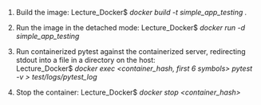1. Build the image:
   Lecture_Docker$ _docker build -t simple_app_testing ._

2. Run the image in the detached mode:
   Lecture_Docker$ _docker run -d simple_app_testing_

3. Run containerized pytest against the containerized server,
   redirecting stdout into a file in a directory on the host:  
   Lecture_Docker$ _docker exec <container_hash, first 6 symbols> pytest -v > test/logs/pytest_log_
   
4. Stop the container:
   Lecture_Docker$ _docker stop <container_hash>_